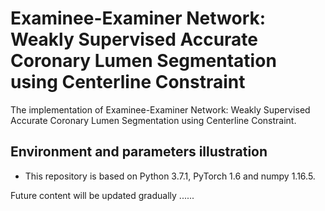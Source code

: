 # Examinee-Examiner Network: Weakly Supervised Accurate Coronary Lumen Segmentation using Centerline Constraint

The implementation of Examinee-Examiner Network: Weakly Supervised Accurate Coronary Lumen Segmentation using Centerline Constraint.

## Environment and parameters illustration

- This repository is based  on Python 3.7.1, PyTorch 1.6 and numpy 1.16.5.

  

Future content will be updated gradually ......

